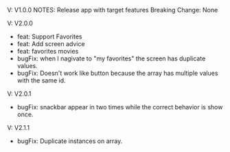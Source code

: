 V: V1.0.0
NOTES: Release app with target features
Breaking Change: None

V: V2.0.0

- feat: Support Favorites
- feat: Add screen advice
- feat: favorites movies
- bugFix: when I nagivate to "my favorites" the screen has duplicate values.
- bugFix: Doesn't work like button because the array has multiple values with the same id.

V: V2.0.1

- bugFix: snackbar appear in two times while the correct behavior is show once.

V: V2.1.1

- bugFix: Duplicate instances on array.

